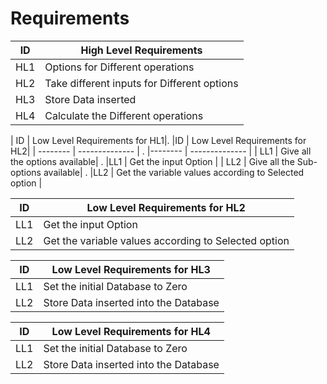 # Requirements


<!-- Tables -->
| ID | High Level Requirements |
| -------- | -------------- |
| HL1 | Options for Different operations |
| HL2 | Take different inputs for Different options |
| HL3 | Store Data inserted |
| HL4 | Calculate the Different operations |


| ID | Low Level Requirements for HL1|.  |ID | Low Level Requirements for HL2|
| -------- | -------------- | . |-------- | -------------- |
| LL1 | Give all the options available| . |LL1 | Get the input Option |
| LL2 | Give all the Sub-options available| . |LL2 | Get the variable values according to Selected option |

| ID | Low Level Requirements for HL2|
| -------- | -------------- |
| LL1 | Get the input Option |
| LL2 | Get the variable values according to Selected option |

| ID | Low Level Requirements for HL3|
| -------- | -------------- |
| LL1 | Set the initial Database to Zero |
| LL2 | Store Data inserted into the Database |

| ID | Low Level Requirements for HL4|
| -------- | -------------- |
| LL1 | Set the initial Database to Zero |
| LL2 | Store Data inserted into the Database |